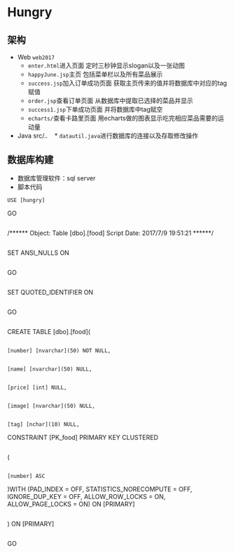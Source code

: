 # Hungry
## 架构
* Web `web2017`
    * `enter.html`进入页面 定时三秒钟显示slogan以及一张动图
    * `happyJune.jsp`主页 包括菜单栏以及所有菜品展示
    * `success.jsp`加入订单成功页面 获取主页传来的值并将数据库中对应的tag赋值
    * `order.jsp`查看订单页面 从数据库中提取已选择的菜品并显示
    * `success1.jsp`下单成功页面 并将数据库中tag赋空
    * `echarts/`查看卡路里页面 用echarts做的图表显示吃完相应菜品需要的运动量
* Java src/..
    * `datautil.java`进行数据库的连接以及存取修改操作
## 数据库构建
* 数据库管理软件：sql server
* 脚本代码
```
USE [hungry]
```
GO
```
```
/****** Object:  Table [dbo].[food]    Script Date: 2017/7/9 19:51:21 ******/
```
```
SET ANSI_NULLS ON
```
```
GO
```
```
SET QUOTED_IDENTIFIER ON
```
```
GO
```
```
CREATE TABLE [dbo].[food](
```
```
	[number] [nvarchar](50) NOT NULL,
	

	[name] [nvarchar](50) NULL,
	
	
	[price] [int] NULL,
	
	
	[image] [nvarchar](50) NULL,
	
	
	[tag] [nchar](10) NULL,
	
	
 CONSTRAINT [PK_food] PRIMARY KEY CLUSTERED 
 ```
 ```
(
```
```
	[number] ASC
	
	
)WITH (PAD_INDEX = OFF, STATISTICS_NORECOMPUTE = OFF, IGNORE_DUP_KEY = OFF, ALLOW_ROW_LOCKS = ON, ALLOW_PAGE_LOCKS = ON) ON [PRIMARY]
```
```
) ON [PRIMARY]
```
```
GO
```

